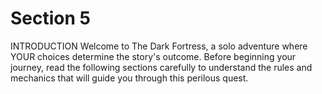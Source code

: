# Section 5

INTRODUCTION
Welcome to The Dark Fortress, a solo adventure where YOUR choices determine the story's outcome.
Before beginning your journey, read the following sections carefully to understand the rules and
mechanics that will guide you through this perilous quest.